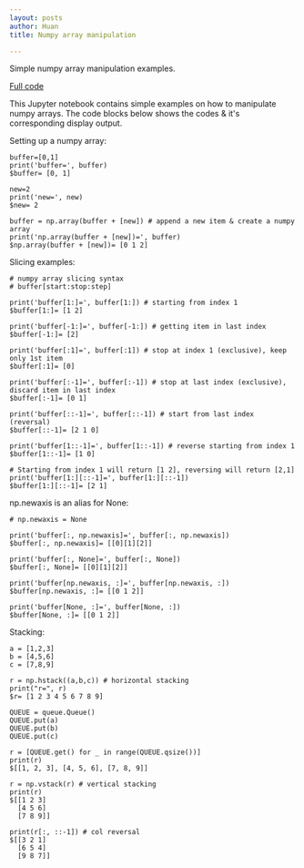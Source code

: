 ```yaml
---
layout: posts
author: Huan
title: Numpy array manipulation

---
```


Simple numpy array manipulation examples.

[Full code](https://github.com/ChuaCheowHuan/reinforcement_learning/blob/master/misc_examples/np_array_manipulation.ipynb)

This Jupyter notebook contains simple examples on how to manipulate numpy arrays. The code blocks below shows the codes & it's corresponding display output.

Setting up a numpy array:
```
buffer=[0,1]
print('buffer=', buffer)
$buffer= [0, 1]

new=2
print('new=', new)
$new= 2

buffer = np.array(buffer + [new]) # append a new item & create a numpy array
print('np.array(buffer + [new])=', buffer)
$np.array(buffer + [new])= [0 1 2]
```

Slicing examples:
```
# numpy array slicing syntax
# buffer[start:stop:step]

print('buffer[1:]=', buffer[1:]) # starting from index 1
$buffer[1:]= [1 2]

print('buffer[-1:]=', buffer[-1:]) # getting item in last index
$buffer[-1:]= [2]

print('buffer[:1]=', buffer[:1]) # stop at index 1 (exclusive), keep only 1st item
$buffer[:1]= [0]

print('buffer[:-1]=', buffer[:-1]) # stop at last index (exclusive), discard item in last index
$buffer[:-1]= [0 1]

print('buffer[::-1]=', buffer[::-1]) # start from last index (reversal)
$buffer[::-1]= [2 1 0]

print('buffer[1::-1]=', buffer[1::-1]) # reverse starting from index 1
$buffer[1::-1]= [1 0]

# Starting from index 1 will return [1 2], reversing will return [2,1]
print('buffer[1:][::-1]=', buffer[1:][::-1])
$buffer[1:][::-1]= [2 1]
```

np.newaxis is an alias for None:
```
# np.newaxis = None

print('buffer[:, np.newaxis]=', buffer[:, np.newaxis])
$buffer[:, np.newaxis]= [[0][1][2]]

print('buffer[:, None]=', buffer[:, None])
$buffer[:, None]= [[0][1][2]]

print('buffer[np.newaxis, :]=', buffer[np.newaxis, :])
$buffer[np.newaxis, :]= [[0 1 2]]

print('buffer[None, :]=', buffer[None, :])
$buffer[None, :]= [[0 1 2]]
```

Stacking:
```
a = [1,2,3]
b = [4,5,6]
c = [7,8,9]

r = np.hstack((a,b,c)) # horizontal stacking
print("r=", r)
$r= [1 2 3 4 5 6 7 8 9]

QUEUE = queue.Queue()
QUEUE.put(a)
QUEUE.put(b)
QUEUE.put(c)

r = [QUEUE.get() for _ in range(QUEUE.qsize())]
print(r)
$[[1, 2, 3], [4, 5, 6], [7, 8, 9]]

r = np.vstack(r) # vertical stacking
print(r)
$[[1 2 3]
  [4 5 6]
  [7 8 9]]

print(r[:, ::-1]) # col reversal
$[[3 2 1]
  [6 5 4]
  [9 8 7]]
```
